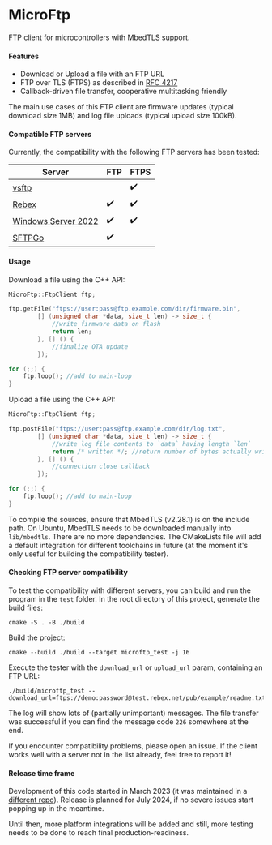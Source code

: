 # MicroFtp

FTP client for microcontrollers with MbedTLS support.

#### Features

- Download or Upload a file with an FTP URL
- FTP over TLS (FTPS) as described in [RFC 4217](https://datatracker.ietf.org/doc/html/rfc4217)
- Callback-driven file transfer, cooperative multitasking friendly

The main use cases of this FTP client are firmware updates (typical download size 1MB) and log file uploads (typical upload size 100kB).

#### Compatible FTP servers

Currently, the compatibility with the following FTP servers has been tested:

| Server | FTP | FTPS |
| --- | --- | --- |
| [vsftp](https://security.appspot.com/vsftpd.html) |  | ✔️ |
| [Rebex](https://www.rebex.net/) | ✔️ | ✔️ |
| [Windows Server 2022](https://www.microsoft.com/en-us/windows-server) | ✔️ | ✔️ |
| [SFTPGo](https://github.com/drakkan/sftpgo) | ✔️ | |

#### Usage

Download a file using the C++ API:

```cpp
MicroFtp::FtpClient ftp;

ftp.getFile("ftps://user:pass@ftp.example.com/dir/firmware.bin",
        [] (unsigned char *data, size_t len) -> size_t {
            //write firmware data on flash
            return len;
        }, [] () {
            //finalize OTA update
        });

for (;;) {
    ftp.loop(); //add to main-loop
}
```

Upload a file using the C++ API:

```cpp
MicroFtp::FtpClient ftp;

ftp.postFile("ftps://user:pass@ftp.example.com/dir/log.txt",
        [] (unsigned char *data, size_t len) -> size_t {
            //write log file contents to `data` having length `len`
            return /* written */; //return number of bytes actually written to `data` (0 to finish upload)
        }, [] () {
            //connection close callback
        });

for (;;) {
    ftp.loop(); //add to main-loop
}
```

To compile the sources, ensure that MbedTLS (v2.28.1) is on the include path. On Ubuntu, MbedTLS needs to be downloaded manually into `lib/mbedtls`. There are no more dependencies. The CMakeLists file will add a default integration for different toolchains in future (at the moment it's only useful for building the compatibility tester).

#### Checking FTP server compatibility

To test the compatibility with different servers, you can build and run the program in the `test` folder. In the root directory of this project, generate the build files:

```shell
cmake -S . -B ./build
```

Build the project:

```shell
cmake --build ./build --target microftp_test -j 16
```

Execute the tester with the `download_url` or `upload_url` param, containing an FTP URL:

```shell
./build/microftp_test --download_url=ftps://demo:password@test.rebex.net/pub/example/readme.txt
```

The log will show lots of (partially unimportant) messages. The file transfer was successful if you can find the message code `226` somewhere at the end.

If you encounter compatibility problems, please open an issue. If the client works well with a server not in the list already, feel free to report it!

#### Release time frame

Development of this code started in March 2023 (it was maintained in a [different repo](https://github.com/matth-x/MicroOcppMongoose)). Release is planned for July 2024, if no severe issues start popping up in the meantime.

Until then, more platform integrations will be added and still, more testing needs to be done to reach final production-readiness.
